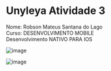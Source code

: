 # Unyleya Atividade 3

Nome: Robson Mateus Santana do Lago </br>
Curso: DESENVOLVIMENTO MOBILE </br>
Desenvolvimento NATIVO PARA IOS </br>
  
![image](https://github.com/mateussantana20/unyleya-atv3/assets/49589069/3c069024-bfa7-4732-80b8-cc9db4d9e232)

![image](https://github.com/mateussantana20/unyleya-atv3/assets/49589069/a4a84cdd-bc23-45cb-a1fe-36928099ae08)

